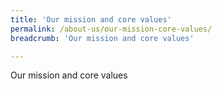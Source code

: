 ```yaml
---
title: 'Our mission and core values'
permalink: /about-us/our-mission-core-values/
breadcrumb: 'Our mission and core values'

---
```



Our mission and core values
